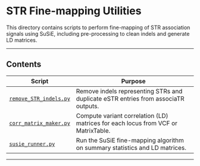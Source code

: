 # STR Fine-mapping Utilities

This directory contains scripts to perform fine-mapping of STR association signals using SuSiE, including pre-processing to clean indels and generate LD matrices.

---

## Contents

| Script                                                                                                                                     | Purpose                                                                                                  |
|--------------------------------------------------------------------------------------------------------------------------------------------|----------------------------------------------------------------------------------------------------------|
| [`remove_STR_indels.py`](https://github.com/populationgenomics/sv-workflows/blob/main/str/fine-mapping/remove_STR_indels.py)               | Remove indels representing STRs and duplicate eSTR entries from associaTR outputs.                       |
| [`corr_matrix_maker.py`](https://github.com/populationgenomics/sv-workflows/blob/main/str/fine-mapping/corr_matrix_maker.py)               | Compute variant correlation (LD) matrices for each locus from VCF or MatrixTable.                        |
| [`susie_runner.py`](https://github.com/populationgenomics/sv-workflows/blob/main/str/fine-mapping/susie_runner.py)                         | Run the SuSiE fine-mapping algorithm on summary statistics and LD matrices.                              |

---
